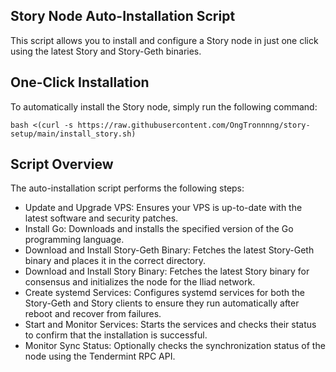 ## Story Node Auto-Installation Script
This script allows you to install and configure a Story node in just one click using the latest Story and Story-Geth binaries.

## One-Click Installation
To automatically install the Story node, simply run the following command:
```
bash <(curl -s https://raw.githubusercontent.com/OngTronnnng/story-setup/main/install_story.sh)
```
## Script Overview
The auto-installation script performs the following steps:

- Update and Upgrade VPS: Ensures your VPS is up-to-date with the latest software and security patches.
- Install Go: Downloads and installs the specified version of the Go programming language.
- Download and Install Story-Geth Binary: Fetches the latest Story-Geth binary and places it in the correct directory.
- Download and Install Story Binary: Fetches the latest Story binary for consensus and initializes the node for the Iliad network.
- Create systemd Services: Configures systemd services for both the Story-Geth and Story clients to ensure they run automatically after reboot and recover from failures.
- Start and Monitor Services: Starts the services and checks their status to confirm that the installation is successful.
- Monitor Sync Status: Optionally checks the synchronization status of the node using the Tendermint RPC API.
